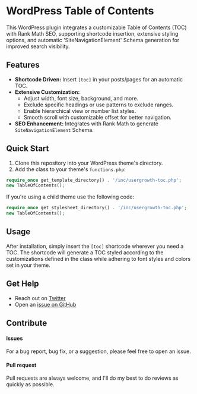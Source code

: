 # WordPress Table of Contents
This WordPress plugin integrates a customizable Table of Contents (TOC) with Rank Math SEO, supporting shortcode insertion, extensive styling options, and automatic 'SiteNavigationElement' Schema generation for improved search visibility.

## Features
- **Shortcode Driven:** Insert `[toc]` in your posts/pages for an automatic TOC.
- **Extensive Customization:**
  - Adjust width, font size, background, and more.
  - Exclude specific headings or use patterns to exclude ranges.
  - Enable hierarchical view or number list styles.
  - Smooth scroll with customizable offset for better navigation.
- **SEO Enhancement:** Integrates with Rank Math to generate `SiteNavigationElement` Schema.

## Quick Start

1. Clone this repository into your WordPress theme's directory.
2. Add the class to your theme's `functions.php`:

```php
require_once get_template_directory() . '/inc/usergrowth-toc.php';
new TableOfContents();
```

If you're using a child theme use the following code:

```php
require_once get_stylesheet_directory() . '/inc/usergrowth-toc.php';
new TableOfContents();
```

## Usage
After installation, simply insert the `[toc]` shortcode wherever you need a TOC. The shortcode will generate a TOC styled according to the customizations defined in the class while adhering to font styles and colors set in your theme.

## Get Help

- Reach out on [Twitter](https://twitter.com/jcvangent)
- Open an [issue on GitHub](https://github.com/hansvangent/WordPress-Table-of-Contents/issues/new)

## Contribute

#### Issues

For a bug report, bug fix, or a suggestion, please feel free to open an issue.

#### Pull request

Pull requests are always welcome, and I'll do my best to do reviews as quickly as possible.
